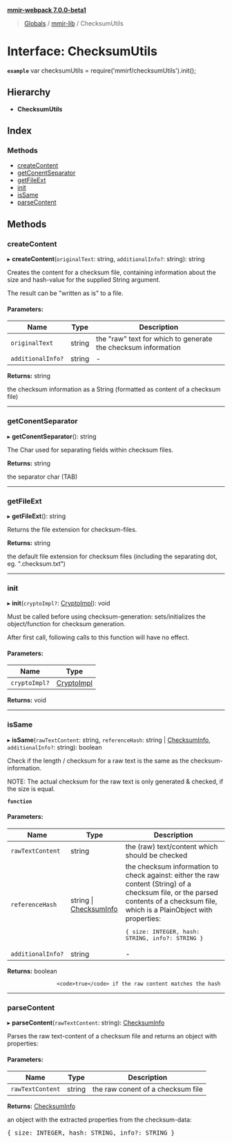 **[mmir-webpack 7.0.0-beta1](../README.md)**

> [Globals](../README.md) / [mmir-lib](../modules/mmir_lib.md) / ChecksumUtils

# Interface: ChecksumUtils

**`example`** 
var checksumUtils = require('mmirf/checksumUtils').init();

## Hierarchy

* **ChecksumUtils**

## Index

### Methods

* [createContent](mmir_lib.checksumutils.md#createcontent)
* [getConentSeparator](mmir_lib.checksumutils.md#getconentseparator)
* [getFileExt](mmir_lib.checksumutils.md#getfileext)
* [init](mmir_lib.checksumutils.md#init)
* [isSame](mmir_lib.checksumutils.md#issame)
* [parseContent](mmir_lib.checksumutils.md#parsecontent)

## Methods

### createContent

▸ **createContent**(`originalText`: string, `additionalInfo?`: string): string

Creates the content for a checksum file, containing information about
the size and hash-value for the supplied String argument.

The result can be "written as is" to a file.

#### Parameters:

Name | Type | Description |
------ | ------ | ------ |
`originalText` | string |        the "raw" text for which to generate the checksum information |
`additionalInfo?` | string | - |

**Returns:** string

the checksum information as a String (formatted as content of a checksum file)

___

### getConentSeparator

▸ **getConentSeparator**(): string

The Char used for separating fields within checksum files.

**Returns:** string

the separator char (TAB)

___

### getFileExt

▸ **getFileExt**(): string

Returns the file extension for checksum-files.

**Returns:** string

the default file extension for checksum files
						(including the separating dot, eg. ".checksum.txt")

___

### init

▸ **init**(`cryptoImpl?`: [CryptoImpl](../modules/mmir_lib.md#cryptoimpl)): void

Must be called before using checksum-generation:
sets/initializes the object/function for checksum generation.

After first call, following calls to this function will have no effect.

#### Parameters:

Name | Type |
------ | ------ |
`cryptoImpl?` | [CryptoImpl](../modules/mmir_lib.md#cryptoimpl) |

**Returns:** void

___

### isSame

▸ **isSame**(`rawTextContent`: string, `referenceHash`: string \| [ChecksumInfo](../modules/mmir_lib.md#checksuminfo), `additionalInfo?`: string): boolean

Check if the length / checksum for a raw text is the same as the checksum-information.

NOTE: The actual checksum for the raw text is only generated & checked, if the size is equal.

**`function`** 

#### Parameters:

Name | Type | Description |
------ | ------ | ------ |
`rawTextContent` | string |       the (raw) text/content which should be checked |
`referenceHash` | string \| [ChecksumInfo](../modules/mmir_lib.md#checksuminfo) |       the checksum information to check against: either the      raw content (String) of a checksum file, or the parsed      contents of a checksum file, which is a PlainObject with      properties:      <pre>{ size: INTEGER, hash: STRING, info?: STRING }</pre> |
`additionalInfo?` | string | - |

**Returns:** boolean

					<code>true</code> if the raw content matches the hash

___

### parseContent

▸ **parseContent**(`rawTextContent`: string): [ChecksumInfo](../modules/mmir_lib.md#checksuminfo)

Parses the raw text-content of a checksum file and returns an object
with properties:

#### Parameters:

Name | Type | Description |
------ | ------ | ------ |
`rawTextContent` | string |       the raw conent of a checksum file  |

**Returns:** [ChecksumInfo](../modules/mmir_lib.md#checksuminfo)

an object with the extracted properties from the checksum-data:
												<pre>{ size: INTEGER, hash: STRING, info?: STRING }</pre>

